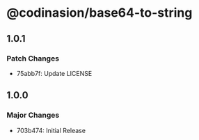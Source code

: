 # @codinasion/base64-to-string

## 1.0.1

### Patch Changes

- 75abb7f: Update LICENSE

## 1.0.0

### Major Changes

- 703b474: Initial Release
